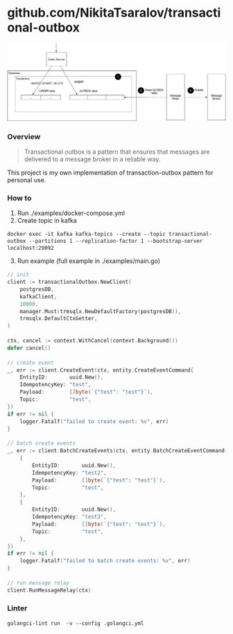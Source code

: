 # github.com/NikitaTsaralov/transactional-outbox

![cqrs](./assets/ReliablePublication.png)

### Overview

> Transactional outbox is a pattern that ensures that messages are delivered to a message broker in a reliable way.

This project is my own implementation of transaction-outbox pattern for personal use.

### How to

1. Run ./examples/docker-compose.yml
2. Create topic in kafka

```shell
docker exec -it kafka kafka-topics --create --topic transactional-outbox --partitions 1 --replication-factor 1 --bootstrap-server localhost:29092
```

3. Run example (full example in ./examples/main.go)

```go
// init
client := transactionalOutbox.NewClient(
    postgresDB,
    kafkaClient,
    10000,
    manager.Must(trmsqlx.NewDefaultFactory(postgresDB)),
    trmsqlx.DefaultCtxGetter,
)

ctx, cancel := context.WithCancel(context.Background())
defer cancel()

// create event
_, err := client.CreateEvent(ctx, entity.CreateEventCommand{
    EntityID:       uuid.New(),
    IdempotencyKey: "test",
    Payload:        []byte(`{"test": "test"}`),
    Topic:          "test",
})
if err != nil {
    logger.Fatalf("failed to create event: %v", err)
}

// batch create events
_, err := client.BatchCreateEvents(ctx, entity.BatchCreateEventCommand{
    {
        EntityID:       uuid.New(),
        IdempotencyKey: "test2",
        Payload:        []byte(`{"test": "test"}`),
        Topic:          "test",
    },
    {
        EntityID:       uuid.New(),
        IdempotencyKey: "test3",
        Payload:        []byte(`{"test": "test"}`),
        Topic:          "test",
    },
})
if err != nil {
    logger.Fatalf("failed to batch create events: %v", err)
}

// run message relay
client.RunMessageRelay(ctx)
```

### Linter

```shell
golangci-lint run  -v --config .golangci.yml
```